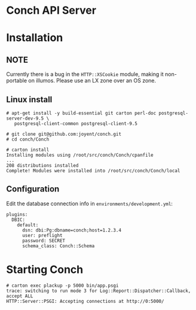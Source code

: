 # Conch API Server

# Installation

## NOTE

Currently there is a bug in the `HTTP::XSCookie` module, making it non-portable
on illumos. Please use an LX zone over an OS zone.

## Linux install

```
# apt-get install -y build-essential git carton perl-doc postgresql-server-dev-9.5 \
   postgresql-client-common postgresql-client-9.5

# git clone git@github.com:joyent/conch.git
# cd conch/Conch

# carton install
Installing modules using /root/src/conch/Conch/cpanfile
...
208 distributions installed
Complete! Modules were installed into /root/src/conch/Conch/local

```

## Configuration

Edit the database connection info in `environments/development.yml`:

```
plugins:
  DBIC:
    default:
      dsn: dbi:Pg:dbname=conch;host=1.2.3.4
      user: preflight
      password: SECRET
      schema_class: Conch::Schema
```

# Starting Conch

```
# carton exec plackup -p 5000 bin/app.psgi
trace: switching to run mode 3 for Log::Report::Dispatcher::Callback, accept ALL
HTTP::Server::PSGI: Accepting connections at http://0:5000/
```
